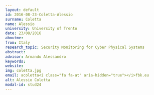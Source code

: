 ```yaml
---
layout: default 
id: 2016-08-23-Coletta-Alessio
surname: Coletta
name: Alessio
university: University of Trento
date: 23/08/2016
aboutme: 
from: Italy
research_topic: Security Monitoring for Cyber Physical Systems
abstract: 
advisor: Armando Alessandro
keywords: 
website: 
img: coletta.jpg
email: acoletta<i class="fa fa-at" aria-hidden="true"></i>fbk.eu
alt: Alessio Coletta
modal-id: stud24
---
```

